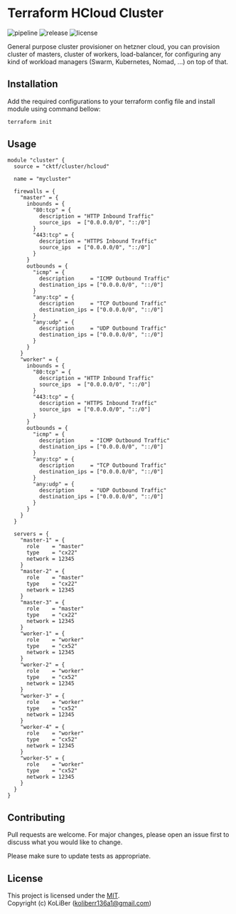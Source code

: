 # Terraform HCloud Cluster

![pipeline](https://github.com/cktf/terraform-hcloud-cluster/actions/workflows/cicd.yml/badge.svg)
![release](https://img.shields.io/github/v/release/cktf/terraform-hcloud-cluster?display_name=tag)
![license](https://img.shields.io/github/license/cktf/terraform-hcloud-cluster)

General purpose cluster provisioner on hetzner cloud, you can provision cluster of masters, cluster of workers, load-balancer, for configuring any kind of workload managers (Swarm, Kubernetes, Nomad, ...) on top of that.

## Installation

Add the required configurations to your terraform config file and install module using command bellow:

```bash
terraform init
```

## Usage

```hcl
module "cluster" {
  source = "cktf/cluster/hcloud"

  name = "mycluster"

  firewalls = {
    "master" = {
      inbounds = {
        "80:tcp" = {
          description = "HTTP Inbound Traffic"
          source_ips  = ["0.0.0.0/0", "::/0"]
        }
        "443:tcp" = {
          description = "HTTPS Inbound Traffic"
          source_ips  = ["0.0.0.0/0", "::/0"]
        }
      }
      outbounds = {
        "icmp" = {
          description     = "ICMP Outbound Traffic"
          destination_ips = ["0.0.0.0/0", "::/0"]
        }
        "any:tcp" = {
          description     = "TCP Outbound Traffic"
          destination_ips = ["0.0.0.0/0", "::/0"]
        }
        "any:udp" = {
          description     = "UDP Outbound Traffic"
          destination_ips = ["0.0.0.0/0", "::/0"]
        }
      }
    }
    "worker" = {
      inbounds = {
        "80:tcp" = {
          description = "HTTP Inbound Traffic"
          source_ips  = ["0.0.0.0/0", "::/0"]
        }
        "443:tcp" = {
          description = "HTTPS Inbound Traffic"
          source_ips  = ["0.0.0.0/0", "::/0"]
        }
      }
      outbounds = {
        "icmp" = {
          description     = "ICMP Outbound Traffic"
          destination_ips = ["0.0.0.0/0", "::/0"]
        }
        "any:tcp" = {
          description     = "TCP Outbound Traffic"
          destination_ips = ["0.0.0.0/0", "::/0"]
        }
        "any:udp" = {
          description     = "UDP Outbound Traffic"
          destination_ips = ["0.0.0.0/0", "::/0"]
        }
      }
    }
  }

  servers = {
    "master-1" = {
      role    = "master"
      type    = "cx22"
      network = 12345
    }
    "master-2" = {
      role    = "master"
      type    = "cx22"
      network = 12345
    }
    "master-3" = {
      role    = "master"
      type    = "cx22"
      network = 12345
    }
    "worker-1" = {
      role    = "worker"
      type    = "cx52"
      network = 12345
    }
    "worker-2" = {
      role    = "worker"
      type    = "cx52"
      network = 12345
    }
    "worker-3" = {
      role    = "worker"
      type    = "cx52"
      network = 12345
    }
    "worker-4" = {
      role    = "worker"
      type    = "cx52"
      network = 12345
    }
    "worker-5" = {
      role    = "worker"
      type    = "cx52"
      network = 12345
    }
  }
}
```

## Contributing

Pull requests are welcome. For major changes, please open an issue first to discuss what you would like to change.

Please make sure to update tests as appropriate.

## License

This project is licensed under the [MIT](LICENSE.md).  
Copyright (c) KoLiBer (koliberr136a1@gmail.com)
